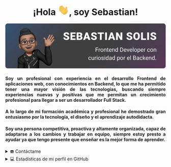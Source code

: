 <div align="center">
  <h1 align="center">¡Hola <img width="35" src="https://github.com/SebastianSolis96/SebastianSolis96/blob/main/img/hi_gif.gif">, soy Sebastian!</h1>
</div>

<div align="center">
  <a href="https://www.sebascript.dev">
    <img  src="https://github.com/SebastianSolis96/SebastianSolis96/blob/main/img/banner.svg" alt="banner" />
  </a>
</div>

<div align="center">
  <h4 align="justify">
    Soy un profesional con experiencia en el desarrollo Frontend de aplicaciones web, con conocimientos en Backend, lo que me ha permitido tener una mayor visión de las tecnologías, buscando siempre experiencias nuevas y positivas que me permitan un crecimiento profesional para llegar a ser un desarrollador Full Stack.
  </h4>
  
  <h4 align="justify">  
    A lo largo de mi formación académica y profesional he demostrado gran entusiasmo por la tecnología, el diseño y el aprendizaje autodidacta.
  </h4>
  
  <h4 align="justify">
    Soy una persona competitiva, proactiva y altamente organizada, capaz de adaptarse a los cambios y trabajar en equipo, siempre estoy presto a ayudar ya que tengo presente que enseñar es la mejor forma de aprender.
  </h4>
</div>

<details>
  <summary>☎️ Contáctame</summary>
<div>
  <samp>
    <h2 align="center">Puedes contactarme en:</h2>
    <p align="center">
      <br/>
      <a href="https://www.linkedin.com/in/azzar-budiyanto/" target="blank"><img align="center"
         src="https://img.shields.io/badge/linkedin-%231DA1F2.svg?style=for-the-badge&logo=linkedin&logoColor=white"
         alt="azzar" height="30"/></a>
      <a href="https://fb.com/1999AZZAR" target="blank"><img align="center"
         src="https://img.shields.io/badge/facebook-4267B2.svg?style=for-the-badge&logo=facebook&logoColor=white"
         alt="azzar" height="30"/></a>
      <a href="https://mailto:azzar.mr.zs@gmail.com" target="blank"><img align="center"
         src="https://img.shields.io/badge/gmail-EA4335.svg?style=for-the-badge&logo=gmail&logoColor=white"
         alt="azzar" height="30"/></a>
    </p>
  <p align="center">
      <a href="https://instagram.com/azzar_budiyanto" target="blank"><img align="center"
         src="https://img.shields.io/badge/instagram-%23E4405F.svg?style=for-the-badge&logo=Instagram&logoColor=white"
         alt="azzar" height="30"/></a>
      <a href="https://wa.me/+6282232529804" target="blank"><img align="center"
         src="https://img.shields.io/badge/whatsapp-4B7F1.svg?style=for-the-badge&logo=whatsapp&logoColor=white"
         alt="azzar" height="30"/></a>
      <a href="https://twitter.com/siapa_hayosiapa" target="blank"><img align="center"
         src="https://img.shields.io/badge/twitter-1DA1F2.svg?style=for-the-badge&logo=twitter&logoColor=white"
         alt="azzar" height="30"/></a>
      <br>
    </p>
  </samp>
</div>
</details>

<details> 
  <summary>💻 Estadísticas de mi perfil en GitHub</summary>
  <div>
    <h2 align="center"> 📊 Github Estadísticas </h2>
      <br/>
        <p align="center">
          <a href="https://github.com/1999AZZAR/">
          <img src="https://github-readme-stats.vercel.app/api/top-langs/?username=SebastianSolis96&langs_count=6&theme=gruvbox&layout=compact&hide_border=true" alt="1999AZZAR :: Top Langs" /></a>
        </p>
        <p align="center">
          <a href="https://github.com/1999AZZAR/">
          <img width="49.5%" src="https://github-readme-stats.vercel.app/api?username=SebastianSolis96&show_icons=true&theme=gruvbox&hide_border=true" />
          <img width="49.5%" src="https://github-readme-streak-stats.herokuapp.com/?user=SebastianSolis96&theme=gruvbox&hide_border=true" />
          </a>
       </p>
     <br>
  </div>    
</details>
